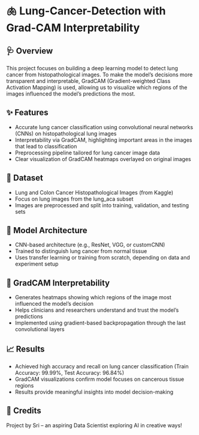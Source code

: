 # 🫁 Lung-Cancer-Detection with Grad-CAM Interpretability

## 🩺 Overview
This project focuses on building a deep learning model to detect lung cancer from histopathological images. To make the model’s decisions more transparent and interpretable, GradCAM (Gradient-weighted Class Activation Mapping) is used, allowing us to visualize which regions of the images influenced the model’s predictions the most.

## ✨ Features
- Accurate lung cancer classification using convolutional neural networks (CNNs) on histopathological lung images
- Interpretability via GradCAM, highlighting important areas in the images that lead to classification
- Preprocessing pipeline tailored for lung cancer image data
- Clear visualization of GradCAM heatmaps overlayed on original images

## 🏥 Dataset
- Lung and Colon Cancer Histopathological Images (from Kaggle)
- Focus on lung images from the lung_aca subset
- Images are preprocessed and split into training, validation, and testing sets

## 🎯 Model Architecture
- CNN-based architecture (e.g., ResNet, VGG, or customCNN)
- Trained to distinguish lung cancer from normal tissue
- Uses transfer learning or training from scratch, depending on data and experiment setup

## 📝 GradCAM Interpretability
- Generates heatmaps showing which regions of the image most influenced the model’s decision
- Helps clinicians and researchers understand and trust the model’s predictions
- Implemented using gradient-based backpropagation through the last convolutional layers

## 📈 Results
- Achieved high accuracy and recall on lung cancer classification (Train Accuracy: 99.99%, Test Accuracy: 96.84%)
- GradCAM visualizations confirm model focuses on cancerous tissue regions
- Results provide meaningful insights into model decision-making

## 🙌 Credits
Project by Sri – an aspiring Data Scientist exploring AI in creative ways!
